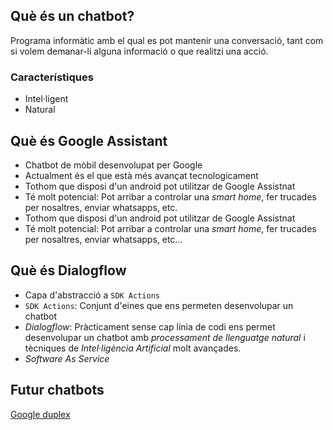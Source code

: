 ## Què és un chatbot?

Programa informàtic amb el qual es pot mantenir una conversació, tant com si volem demanar-li alguna informació o que realitzi una acció.

### Característiques 

- Intel·ligent
- Natural

## Què és Google Assistant

- Chatbot de mòbil desenvolupat per Google
- Actualment és el que està més avançat tecnologicament
- Tothom que disposi d'un android pot utilitzar de Google Assistnat
- Té molt potencial: Pot arribar a controlar una <i>smart home</i>, fer trucades per nosaltres, enviar whatsapps, etc.
- Tothom que disposi d'un android pot utilitzar de Google Assistnat
- Té molt potencial: Pot arribar a controlar una <i>smart home</i>, fer trucades per nosaltres, enviar whatsapps, etc...

## Què és Dialogflow

- Capa d'abstracció a `SDK Actions`
- `SDK Actions`: Conjunt d'eines que ens permeten desenvolupar un chatbot
- *Dialogflow*: Pràcticament sense cap línia de codi ens permet desenvolupar un chatbot amb *processament de llenguatge natural* i tècniques de *Intel·ligència Artificial* molt avançades.
- *Software As Service*

## Futur chatbots

[Google duplex](https://www.youtube.com/watch?v=znNe4pMCsD4)